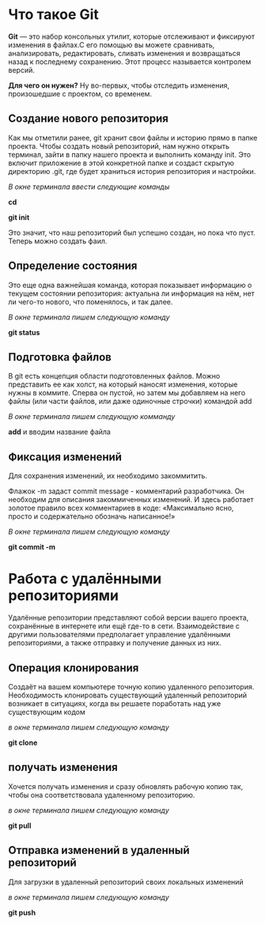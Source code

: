 # Что такое Git

**Git** — это набор консольных утилит, которые отслеживают и фиксируют изменения в файлах.С его помощью вы можете сравнивать, анализировать, редактировать, сливать изменения и возвращаться назад к последнему сохранению. Этот процесс называется контролем версий.

**Для чего он нужен?** Ну во-первых, чтобы отследить изменения, произошедшие с проектом, со временем.

## Создание нового репозитория

Как мы отметили ранее, git хранит свои файлы и историю прямо в папке проекта. Чтобы создать новый репозиторий, нам нужно открыть терминал, зайти в папку нашего проекта и выполнить команду init. Это включит приложение в этой конкретной папке и создаст скрытую директорию .git, где будет храниться история репозитория и настройки.

*В окне терминала ввести следующие команды*

**cd**

**git init**

Это значит, что наш репозиторий был успешно создан, но пока что пуст. Теперь можно создать фаил.

## Определение состояния

Это еще одна важнейшая команда, которая показывает информацию о текущем состоянии репозитория: актуальна ли информация на нём, нет ли чего-то нового, что поменялось, и так далее.

*В окне терминала пишем следующую команду*

__git status__


## Подготовка файлов

В git есть концепция области подготовленных файлов. Можно представить ее как холст, на который наносят изменения, которые нужны в коммите. Сперва он пустой, но затем мы добавляем на него файлы (или части файлов, или даже одиночные строчки) командой add 

*В окне терминала пишем следующую комманду*

__add__ и вводим название файла

## Фиксация изменений

Для сохранения изменений, их необходимо закоммитить.

 Флажок -m задаст commit message - комментарий разработчика. Он необходим для описания закоммиченных изменений. И здесь работает золотое правило всех комментариев в коде: «Максимально ясно, просто и содержательно обозначь написанное!»

 *В окне терминала пишем следующую команду*

 __git commit -m__
 
 # Работа с удалёнными репозиториями

 Удалённые репозитории представляют собой версии вашего проекта, сохранённые в интернете или ещё где-то в сети. Взаимодействие с другими пользователями предполагает управление удалёнными репозиториями, а также отправку и получение данных из них. 

 ## Операция клонирования 
 
 Cоздаёт на вашем компьютере точную копию удаленного репозитория.
Необходимость клонировать существующий удаленный репозиторий возникает в ситуациях, когда вы решаете поработать над уже существующим кодом

 *в окне терминала пишем следующую команду*

 __git clone__

 ## получать изменения 
 
   Хочется получать изменения и сразу обновлять рабочую копию так, чтобы она соответствовала удаленному репозиторию.

   *в окне терминала пишем следующую команду*
   
   __git pull__
   
   ## Отправка изменений в удаленный репозиторий

   Для загрузки в удаленный репозиторий своих локальных изменений

*в окне терминала пишем следующую команду*

__git push__




